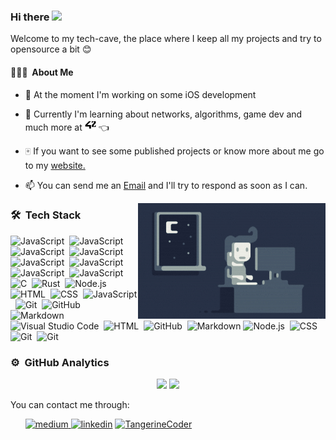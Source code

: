 ### Hi there <a href="https://www.tangerinecoding.es/"><img src="https://media.giphy.com/media/hvRJCLFzcasrR4ia7z/giphy.gif" width="25px"></a>
Welcome to my tech-cave, the place where I keep all my projects and try to opensource a bit :blush:

#### 👨🏻‍💻 &nbsp;About Me
- :construction_worker: At the moment I'm working on some iOS development

- 🔭 Currently I'm learning about networks, algorithms, game dev and much more at <a href="https://www.42madrid.com/" ><img height="18" src="https://raw.githubusercontent.com/headstylecolorred/headstylecolorred/master/assets/42.png"></a> :point_left:

- :mahjong: If you want to see some published projects or know more about me go to my [website.](https://tangerinecoding.es) 
 
- 📫 You can send me an <a href="mailto:headstylecolorred@gmail.com">Email</a> and I'll try to respond as soon as I can.


<img alt="Night Coding" src="https://raw.githubusercontent.com/AVS1508/AVS1508/master/assets/Night-Coding.gif" align="right"/>

### 🛠 &nbsp;Tech Stack

![JavaScript](https://img.shields.io/badge/-JavaScript-05122A?style=flat&logo=javascript)&nbsp;
![JavaScript](https://img.shields.io/badge/-Swift-05122A?style=flat&logo=swift)&nbsp;
![JavaScript](https://img.shields.io/badge/-Docker-05122A?style=flat&logo=docker)&nbsp;
![JavaScript](https://img.shields.io/badge/-Aws-05122A?style=flat&logo=amazon)&nbsp;
![JavaScript](https://img.shields.io/badge/-Express.js-05122A?style=flat&logo=express)&nbsp;
![JavaScript](https://img.shields.io/badge/-Solidity-05122A?style=flat&logo=ethereum)&nbsp;
![JavaScript](https://img.shields.io/badge/-Vapor-05122A?style=flat&logo=swift)&nbsp;
![JavaScript](https://img.shields.io/badge/-Nginx-05122A?style=flat&logo=nginx)&nbsp;
![C](https://img.shields.io/badge/-C-05122A?style=flat&logo=C&logoColor=A8B9CC)&nbsp;
![Rust](https://img.shields.io/badge/-Rust-05122A?style=flat&logo=rust)&nbsp;
![Node.js](https://img.shields.io/badge/-Node.js-05122A?style=flat&logo=node.js)&nbsp;
![HTML](https://img.shields.io/badge/-HTML-05122A?style=flat&logo=HTML5)&nbsp;
![CSS](https://img.shields.io/badge/-CSS-05122A?style=flat&logo=CSS3&logoColor=1572B6)&nbsp;
![JavaScript](https://img.shields.io/badge/-Xcode-05122A?style=flat&logo=xcode)&nbsp;
![Git](https://img.shields.io/badge/-Git-05122A?style=flat&logo=git)&nbsp;
![GitHub](https://img.shields.io/badge/-GitHub-05122A?style=flat&logo=github)&nbsp;
![Markdown](https://img.shields.io/badge/-Markdown-05122A?style=flat&logo=markdown)
![Visual Studio Code](https://img.shields.io/badge/-Visual%20Studio%20Code-05122A?style=flat&logo=visual-studio-code&logoColor=007ACC)&nbsp;
![HTML](https://img.shields.io/badge/-Bash-05122A?style=flat&logo=linux)&nbsp;
![GitHub](https://img.shields.io/badge/-Vim-05122A?style=flat&logo=vim)&nbsp;
![Markdown](https://img.shields.io/badge/-Sockets-05122A?style=flat&logo=webrtc)
![Node.js](https://img.shields.io/badge/Figma-05122A?style=flat&logo=figma)&nbsp;
![CSS](https://img.shields.io/badge/-Github%20CI-05122A?style=flat&logo=github%20actions)&nbsp;
![Git](https://img.shields.io/badge/-Jenkins-05122A?style=flat&logo=jenkins)&nbsp;
![Git](https://img.shields.io/badge/-kubernetes-05122A?style=flat&logo=kubernetes)&nbsp;

### ⚙️ &nbsp;GitHub Analytics

<p align="center">
  <img height="150em" src="https://github-readme-stats-eight-theta.vercel.app/api?username=headstylecolorred&show_icons=true&theme=algolia&include_all_commits=true&count_private=true"/>
  <img height="150em" src="https://github-readme-stats-eight-theta.vercel.app/api/top-langs/?username=headstylecolorred&layout=compact&langs_count=8&theme=algolia"/>
</p>

You can contact me through:

<ul>
<a href="https://medium.com/@rodrigopple"><img alt="medium" src="https://img.shields.io/badge/medium-%2312100E.svg?&style=for-the-badge&logo=medium&logoColor=white" /> </a> 
<a href="https://www.linkedin.com/in/rodrigolabrador/"><img alt="linkedin" src="https://img.shields.io/badge/LinkedIn-0077B5?style=for-the-badge&logo=linkedin&logoColor=white" /></a>
<a href="https://tangerinecoding.es"><img alt="TangerineCoder" src="https://img.shields.io/badge/TangerineCoder-330F63?style=for-the-badge&logoColor=white" /></a>
</ul>
